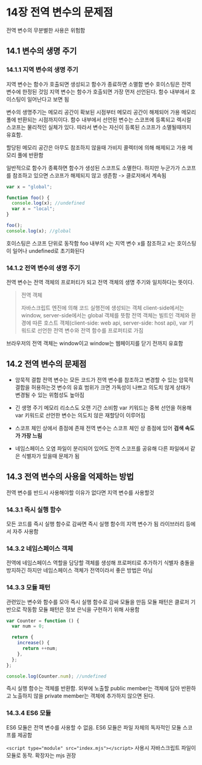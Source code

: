 # 14장 전역 변수의 문제점

전역 변수의 무분별한 사용은 위험함

## 14.1 변수의 생명 주기

### 14.1.1 지역 변수의 생명 주기

지역 변수는 함수가 호출되면 생성되고 함수가 종료하면 소멸함
변수 호이스팅은 전역 변수에 한정된 것임
지역 변수는 함수가 호출되면 가장 먼저 선언된다. 함수 내부에서 호이스팅이 일어난다고 보면 됨

변수의 생명주기는 메모리 공간이 확보된 시점부터 메모리 공간이 해제되어 가용 메모리 풀에 반환되는 시점까지이다.
함수 내부에서 선언된 변수는 스코프에 등록되고 렉시컬 스코프는 물리적인 실체가 있다.
따라서 변수는 자신이 등록된 스코프가 소멸될때까지 유효함.

할당된 메모리 공간은 아무도 참조하지 않을때 가비지 콜렉터에 의해 해제되고 가용 메모리 풀에 반환함

일반적으로 함수가 종룍하면 함수가 생성된 스코프도 소멸한다.
하지만 누군가가 스코프를 참조하고 있으면 스코프가 해제되지 않고 생존함 -> 클로저에서 계속됨

```javascript
var x = "global";

function foo() {
  console.log(x); //undefined
  var x = "local";
}

foo();
console.log(x); //global
```

호이스팅은 스코프 단위로 동작함
foo 내부의 x는 지역 변수 x를 참조하고 x는 호이스팅이 일어나 undefined로 초기화된다

### 14.1.2 전역 변수의 생명 주기

전역 변수는 전역 객체의 프로퍼티가 되고 전역 객체의 생명 주기와 일치하다는 뜻이다.

> 전역 객체
>
> 자바스크립트 엔진에 의해 코드 실행전에 생성되는 객체
> client-side에서는 window, server-side에서는 global 객체를 뜻함
> 전역 객체는 빌트인 객체와 환경에 따른 호스트 객체(client-side: web api, server-side: host api), var 키워드로 선언한 전역 변수와 전역 함수를 프로퍼티로 가짐

브라우저의 전역 객체는 window이고 window는 웹페이지를 닫기 전까지 유효함

## 14.2 전역 변수의 문제점

- 암묵적 결합
  전역 변수는 모든 코드가 전역 변수를 참조하고 변경할 수 있는 암묵적 결합을 허용하는것
  변수의 유효 범위가 크면 가독성이 나쁘고 의도치 않게 상태가 변경될 수 있는 위험성도 높아짐

- 긴 생명 주기
  메모리 리소스도 오랜 기간 소비함
  var 키워드는 중복 선언을 허용해 var 키워드로 선언한 변수는 의도치 않은 재할당이 이루어짐

- 스코프 체인 상에서 종점에 존재
  전역 변수는 스코프 체인 상 종점에 있어 **검색 속도가 가장 느림**

- 네임스페이스 오염
  파일이 분리되어 있어도 전역 스코프를 공유해 다른 파일에서 같은 식별자가 있을때 문제가 됨

## 14.3 전역 변수의 사용을 억제하는 방법

전역 변수를 반드시 사용해야할 이유가 없다면 지역 변수를 사용할것

### 14.3.1 즉시 실행 함수

모든 코드를 즉시 실행 함수로 감싸면 즉시 실행 함수의 지역 변수가 됨
라이브러리 등에서 자주 사용함

### 14.3.2 네임스페이스 객체

전역에 네임스페이스 역할을 담당할 객체를 생성해 프로퍼티로 추가하기
식별자 충돌을 방지하긴 하지만 네임스페이스 객체가 전역이라서 좋은 방법은 아님

### 14.3.3 모듈 패턴

관련있는 변수와 함수를 모아 즉시 실행 함수로 감싸 모듈을 만듬
모듈 패턴은 클로저 기반으로 작동함
모듈 패턴은 정보 은닉을 구현하기 위해 사용함

```javascript
var Counter = function () {
  var num = 0;

  return {
    increase() {
      return ++num;
    },
  };
};

console.log(Counter.num); //undefined
```

즉시 실행 함수는 객체를 반환함.
외부에 노출할 public member는 객체에 담아 반환하고
노출하지 않을 private member는 객체에 추가하지 않으면 된다.

### 14.3.4 ES6 모듈

ES6 모듈은 전역 변수를 사용할 수 없음.
ES6 모듈은 파일 자체의 독자적인 모듈 스코프를 제공함

`<script type="module" src="index.mjs"></script>` 사용시 자바스크립트 파일이 모듈로 동작. 확장자는 mjs 권장
